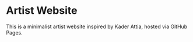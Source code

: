 # Artist Website

This is a minimalist artist website inspired by Kader Attia, hosted via GitHub Pages.